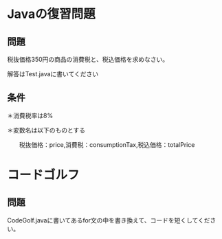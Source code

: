 # Javaの復習問題
## 問題
税抜価格350円の商品の消費税と、税込価格を求めなさい。

解答はTest.javaに書いてください

## 条件
＊消費税率は8%

＊変数名は以下のものとする

　　税抜価格：price,消費税：consumptionTax,税込価格：totalPrice


# コードゴルフ
## 問題
CodeGolf.javaに書いてあるfor文の中を書き換えて、コードを短くしてください。
